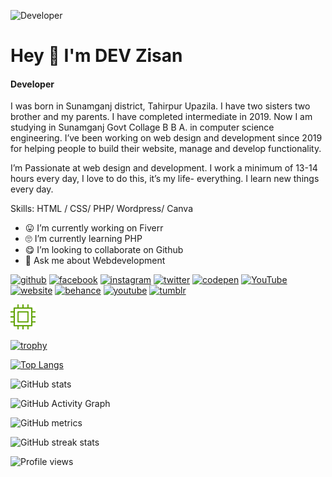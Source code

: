 ![Developer](https://64.media.tumblr.com/47362f8ef2d85f03f8657214f929f509/704de1bcdcec72d8-c2/s2048x3072/8a11f3032b71aa073e84c78cc861ca480a111c87.png)
# Hey 🙋 I'm DEV Zisan 
#### Developer


I was born in Sunamganj district, Tahirpur Upazila. I have two sisters two brother and  my parents. I have completed intermediate in 2019. Now I am studying in Sunamganj Govt Collage B B A. in computer science engineering. I’ve been working on web design and development since 2019 for helping people to build their website, manage and develop functionality.

I’m Passionate at web design and development. I work a minimum of 13-14 hours every day, I love to do this, it’s my life- everything. I learn new things every day.

Skills: HTML / CSS/ PHP/ Wordpress/ Canva

- 😛 I’m currently working on Fiverr 
- 🙄 I’m currently learning PHP 
- 😋 I’m looking to collaborate on Github 
- 💬 Ask me about Webdevelopment 


[<img src='https://cdn.jsdelivr.net/npm/simple-icons@3.0.1/icons/github.svg' alt='github' height='30'>](https://github.com/DEV-Zisan)  [<img src='https://cdn.jsdelivr.net/npm/simple-icons@3.0.1/icons/facebook.svg' alt='facebook' height='30'>](https://www.facebook.com/devzisan)  [<img src='https://cdn.jsdelivr.net/npm/simple-icons@3.0.1/icons/instagram.svg' alt='instagram' height='30'>](https://www.instagram.com/devzisan/)  [<img src='https://cdn.jsdelivr.net/npm/simple-icons@3.0.1/icons/twitter.svg' alt='twitter' height='30'>](https://twitter.com/devzisan)  [<img src='https://cdn.jsdelivr.net/npm/simple-icons@3.0.1/icons/codepen.svg' alt='codepen' height='30'>](https://codepen.io/devzisan)  [<img src='https://cdn.jsdelivr.net/npm/simple-icons@3.0.1/icons/youtube.svg' alt='YouTube' height='30'>](https://www.youtube.com/channel/devzisan)  [<img src='https://cdn.jsdelivr.net/npm/simple-icons@3.0.1/icons/icloud.svg' alt='website' height='30'>](https://developerzisan.com)  [<img src='https://cdn.jsdelivr.net/npm/simple-icons@3.0.1/icons/behance.svg' alt='behance' height='30'>](https://www.behance.net/devzisan121)  [<img src='https://cdn.jsdelivr.net/npm/simple-icons@3.0.1/icons/youtube.svg' alt='youtube' height='30'>](https://www.youtube.com/channel/UC_O78JPUHyTTJKDX0lf6IvQ)  [<img src='https://cdn.jsdelivr.net/npm/simple-icons@3.0.1/icons/tumblr.svg' alt='tumblr' height='30'>](https://devzisan121.tumblr.com/)  

<a href='https://docs.github.com/en/developers'><img src='https://raw.githubusercontent.com/acervenky/animated-github-badges/master/assets/devbadge.gif' width='40' height='40'></a> 

[![trophy](https://github-profile-trophy.vercel.app/?username=DEV-Zisan)](https://github.com/ryo-ma/github-profile-trophy)

[![Top Langs](https://github-readme-stats.vercel.app/api/top-langs/?username=DEV-Zisan)](https://github.com/anuraghazra/github-readme-stats)

![GitHub stats](https://github-readme-stats.vercel.app/api?username=DEV-Zisan&show_icons=true&count_private=true)  

![GitHub Activity Graph](https://activity-graph.herokuapp.com/graph?username=DEV-Zisan)  

![GitHub metrics](https://metrics.lecoq.io/DEV-Zisan)  

![GitHub streak stats](https://github-readme-streak-stats.herokuapp.com/?user=DEV-Zisan)  

![Profile views](https://gpvc.arturio.dev/DEV-Zisan)  
